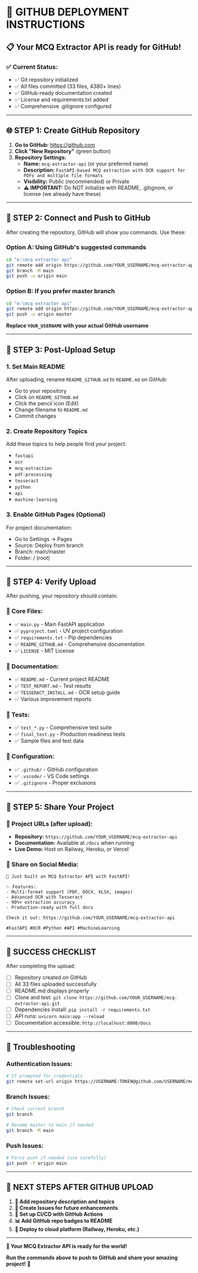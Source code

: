 # 🚀 GITHUB DEPLOYMENT INSTRUCTIONS

## 📋 Your MCQ Extractor API is ready for GitHub!

### ✅ **Current Status:**

- ✅ Git repository initialized
- ✅ All files committed (33 files, 4380+ lines)
- ✅ GitHub-ready documentation created
- ✅ License and requirements.txt added
- ✅ Comprehensive .gitignore configured

---

## 🌐 **STEP 1: Create GitHub Repository**

1. **Go to GitHub:** https://github.com
2. **Click "New Repository"** (green button)
3. **Repository Settings:**
   - **Name:** `mcq-extractor-api` (or your preferred name)
   - **Description:** `FastAPI-based MCQ extraction with OCR support for PDFs and multiple file formats`
   - **Visibility:** Public (recommended) or Private
   - **⚠️ IMPORTANT:** Do NOT initialize with README, .gitignore, or license (we already have these)

---

## 🔗 **STEP 2: Connect and Push to GitHub**

After creating the repository, GitHub will show you commands. Use these:

### **Option A: Using GitHub's suggested commands**

```bash
cd "e:\mcq extractor api"
git remote add origin https://github.com/YOUR_USERNAME/mcq-extractor-api.git
git branch -M main
git push -u origin main
```

### **Option B: If you prefer master branch**

```bash
cd "e:\mcq extractor api"
git remote add origin https://github.com/YOUR_USERNAME/mcq-extractor-api.git
git push -u origin master
```

**Replace `YOUR_USERNAME` with your actual GitHub username**

---

## 📝 **STEP 3: Post-Upload Setup**

### **1. Set Main README**

After uploading, rename `README_GITHUB.md` to `README.md` on GitHub:

- Go to your repository
- Click on `README_GITHUB.md`
- Click the pencil icon (Edit)
- Change filename to `README.md`
- Commit changes

### **2. Create Repository Topics**

Add these topics to help people find your project:

- `fastapi`
- `ocr`
- `mcq-extraction`
- `pdf-processing`
- `tesseract`
- `python`
- `api`
- `machine-learning`

### **3. Enable GitHub Pages (Optional)**

For project documentation:

- Go to Settings → Pages
- Source: Deploy from branch
- Branch: main/master
- Folder: / (root)

---

## 🎯 **STEP 4: Verify Upload**

After pushing, your repository should contain:

### **📁 Core Files:**

- ✅ `main.py` - Main FastAPI application
- ✅ `pyproject.toml` - UV project configuration
- ✅ `requirements.txt` - Pip dependencies
- ✅ `README_GITHUB.md` - Comprehensive documentation
- ✅ `LICENSE` - MIT License

### **📁 Documentation:**

- ✅ `README.md` - Current project README
- ✅ `TEST_REPORT.md` - Test results
- ✅ `TESSERACT_INSTALL.md` - OCR setup guide
- ✅ Various improvement reports

### **📁 Tests:**

- ✅ `test_*.py` - Comprehensive test suite
- ✅ `final_test.py` - Production readiness tests
- ✅ Sample files and test data

### **📁 Configuration:**

- ✅ `.github/` - GitHub configuration
- ✅ `.vscode/` - VS Code settings
- ✅ `.gitignore` - Proper exclusions

---

## 🚀 **STEP 5: Share Your Project**

### **📢 Project URLs (after upload):**

- **Repository:** `https://github.com/YOUR_USERNAME/mcq-extractor-api`
- **Documentation:** Available at `/docs` when running
- **Live Demo:** Host on Railway, Heroku, or Vercel

### **📱 Share on Social Media:**

```
🚀 Just built an MCQ Extractor API with FastAPI!

✨ Features:
- Multi-format support (PDF, DOCX, XLSX, images)
- Advanced OCR with Tesseract
- 90%+ extraction accuracy
- Production-ready with full docs

Check it out: https://github.com/YOUR_USERNAME/mcq-extractor-api

#FastAPI #OCR #Python #API #MachineLearning
```

---

## 🎉 **SUCCESS CHECKLIST**

After completing the upload:

- [ ] Repository created on GitHub
- [ ] All 33 files uploaded successfully
- [ ] README.md displays properly
- [ ] Clone and test: `git clone https://github.com/YOUR_USERNAME/mcq-extractor-api.git`
- [ ] Dependencies install: `pip install -r requirements.txt`
- [ ] API runs: `uvicorn main:app --reload`
- [ ] Documentation accessible: `http://localhost:8000/docs`

---

## 🔧 **Troubleshooting**

### **Authentication Issues:**

```bash
# If prompted for credentials
git remote set-url origin https://USERNAME:TOKEN@github.com/USERNAME/mcq-extractor-api.git
```

### **Branch Issues:**

```bash
# Check current branch
git branch

# Rename master to main if needed
git branch -M main
```

### **Push Issues:**

```bash
# Force push if needed (use carefully)
git push -f origin main
```

---

## 🎯 **NEXT STEPS AFTER GITHUB UPLOAD**

1. **🌟 Add repository description and topics**
2. **📝 Create Issues for future enhancements**
3. **🔧 Set up CI/CD with GitHub Actions**
4. **📊 Add GitHub repo badges to README**
5. **🚀 Deploy to cloud platform (Railway, Heroku, etc.)**

---

**🎉 Your MCQ Extractor API is ready for the world!**

**Run the commands above to push to GitHub and share your amazing project!** 🚀
